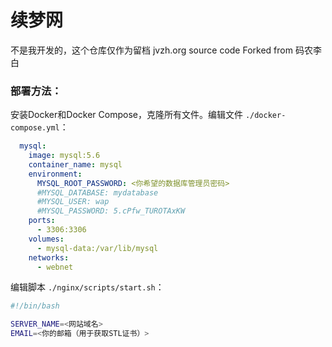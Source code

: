 # 续梦网
不是我开发的，这个仓库仅作为留档
jvzh.org source code
Forked from 码农李白

### 部署方法：
安装Docker和Docker Compose，克隆所有文件。编辑文件 `./docker-compose.yml`：
```yaml
  mysql:
    image: mysql:5.6
    container_name: mysql
    environment:
      MYSQL_ROOT_PASSWORD: <你希望的数据库管理员密码>
      #MYSQL_DATABASE: mydatabase
      #MYSQL_USER: wap
      #MYSQL_PASSWORD: 5.cPfw_TUROTAxKW
    ports:
      - 3306:3306
    volumes:
      - mysql-data:/var/lib/mysql
    networks:
      - webnet
```
编辑脚本 `./nginx/scripts/start.sh`：
```bash
#!/bin/bash

SERVER_NAME=<网站域名>
EMAIL=<你的邮箱（用于获取STL证书）>
```

